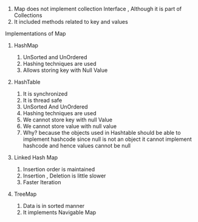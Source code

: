 1. Map does not implement collection Interface , Although it is part of Collections
2. It included methods related to key and values

Implementations of Map

1. HashMap
    1. UnSorted and UnOrdered
    2. Hashing techniques are used
    3. Allows storing key with Null Value

2. HashTable
    1. It is synchronized
    2. It is thread safe
    3. UnSorted And UnOrdered
    4. Hashing techniques are used
    5. We cannot store key with null Value
    6. We cannot store value with null value
    7. Why? because the objects used in Hashtable should be able to implement hashcode since null is not an object it cannot implement hashcode and hence values cannot be null


3. Linked Hash Map
    1. Insertion order is maintained
    2. Insertion , Deletion is little slower
    3. Faster Iteration

4. TreeMap
    1. Data is in sorted manner
    2. It implements Navigable Map